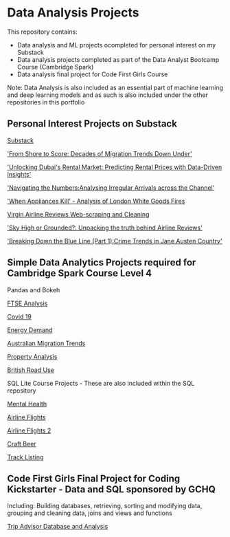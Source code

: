 # Data Analysis Projects

This repository contains:

* Data analysis and ML projects ocompleted for personal interest on my Substack
* Data analysis projects completed as part of the Data Analyst Bootcamp Course (Cambridge Spark)
* Data analysis final project for Code First Girls Course 

Note: Data Analysis is also included as an essential part of machine learning and deep learning models and as such is also included under the other repositories in this portfolio

## Personal Interest Projects on Substack
[Substack](https://icanalytics.substack.com/)


['From Shore to Score: Decades of Migration Trends Down Under'](https://github.com/Auckland68/Data-Analysis/blob/main/AustralianMigrationTrends.pdf)

['Unlocking Dubai's Rental Market: Predicting Rental Prices with Data-Driven Insights'](https://github.com/Auckland68/Data-Analysis/blob/main/DubaiRentPrediction.pdf)

['Navigating the Numbers:Analysing Irregular Arrivals across the Channel'](https://github.com/Auckland68/Data-Analysis/blob/main/IrregularArrivals.pdf)

['When Appliances Kill' - Analysis of London White Goods Fires](https://github.com/Auckland68/Data-Analysis/blob/main/LondonWhiteGoods.pdf)

[Virgin Airline Reviews Web-scraping and Cleaning](https://github.com/Auckland68/Data-Analysis/blob/main/VirginReviewsWebScraping.pdf)

['Sky High or Grounded?: Unpacking the truth behind Airline Reviews'](https://github.com/Auckland68/Data-Analysis/blob/main/VirginReviewsAnalysis.pdf)

['Breaking Down the Blue Line (Part 1):Crime Trends in Jane Austen Country'](https://github.com/Auckland68/Data-Analysis/blob/main/HampshireCrimeAnalysisNB1DataExplorationUpdated.ipynb)

## Simple Data Analytics Projects required for Cambridge Spark Course Level 4

Pandas and Bokeh

[FTSE Analysis](https://github.com/Auckland68/Data-Analysis/blob/main/ftse.ipynb)

[Covid 19](https://github.com/Auckland68/Data-Analysis/blob/main/coronavirus.ipynb)

[Energy Demand](https://github.com/Auckland68/Data-Analysis/blob/main/energy.ipynb)

[Australian Migration Trends](https://github.com/Auckland68/Data-Analysis/blob/main/AustralianMigrationTrendsProject.ipynb)

[Property Analysis](https://github.com/Auckland68/Data-Analysis/blob/main/property.ipynb)

[British Road Use](https://github.com/Auckland68/Data-Analysis/blob/main/traffic.ipynb)

SQL Lite Course Projects - These are also included within the SQL repository

[Mental Health](https://github.com/Auckland68/Data-Analysis/blob/main/mental_health.ipynb)

[Airline Flights](https://github.com/Auckland68/Data-Analysis/blob/main/sql_flights.ipynb)

[Airline Flights 2](https://github.com/Auckland68/Data-Analysis/blob/main/sql_flights2.ipynb)

[Craft Beer](https://github.com/Auckland68/Data-Analysis/blob/main/craft_beer_analysis.ipynb)

[Track Listing](https://github.com/Auckland68/Data-Analysis/blob/main/WDAMusic.sql)

## Code First Girls Final Project for Coding Kickstarter - Data and SQL sponsored by GCHQ

Including:
Building databases, retrieving, sorting and modifying data, grouping and cleaning data, joins and views and functions

[Trip Advisor Database and Analysis](https://github.com/Auckland68/Data-Analysis/blob/main/tripadvisorscriptfile.sql)
